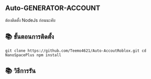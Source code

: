 ## Auto-GENERATOR-ACCOUNT

ต้องติดตั้ง NodeJs ก่อนนะคับ

## 📚 ขั้นตอนการติดตั้ง

`git clone https://github.com/Teemo4621/Auto-AccoutRoblox.git
cd NanoSpacePlus
npm install`

## 📚 วิธีการรัน
